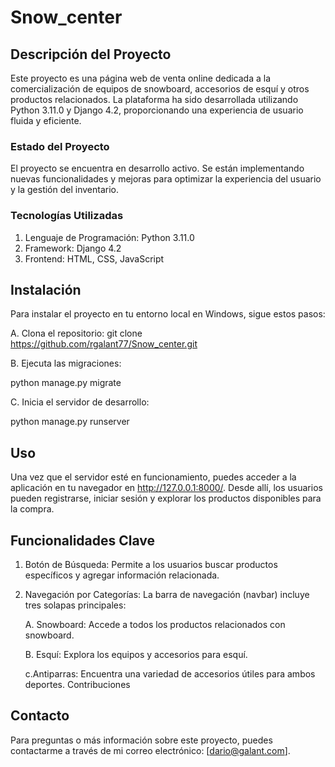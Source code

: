 # Snow_center

## Descripción del Proyecto
Este proyecto es una página web de venta online dedicada a la comercialización de equipos de snowboard, 
accesorios de esquí y otros productos relacionados. La plataforma ha sido desarrollada utilizando Python 3.11.0 y Django 4.2, 
proporcionando una experiencia de usuario fluida y eficiente.

### Estado del Proyecto
El proyecto se encuentra en desarrollo activo. Se están implementando nuevas funcionalidades y mejoras para optimizar la experiencia 
del usuario y la gestión del inventario.

### Tecnologías Utilizadas
1. Lenguaje de Programación: Python 3.11.0
2. Framework: Django 4.2
3. Frontend: HTML, CSS, JavaScript 

## Instalación
Para instalar el proyecto en tu entorno local en Windows, sigue estos pasos:

A. Clona el repositorio:
git clone https://github.com/rgalant77/Snow_center.git

B. Ejecuta las migraciones:

python manage.py migrate

C. Inicia el servidor de desarrollo:

python manage.py runserver

## Uso
Una vez que el servidor esté en funcionamiento, puedes acceder a la aplicación en tu navegador en http://127.0.0.1:8000/. 
Desde allí, los usuarios pueden registrarse, iniciar sesión y explorar los productos disponibles para la compra.

## Funcionalidades Clave
1. Botón de Búsqueda: Permite a los usuarios buscar productos específicos y agregar información relacionada.
2. Navegación por Categorías: La barra de navegación (navbar) incluye tres solapas principales:

   A. Snowboard: Accede a todos los productos relacionados con snowboard.

   B. Esquí: Explora los equipos y accesorios para esquí.

   c.Antiparras: Encuentra una variedad de accesorios útiles para ambos deportes.
Contribuciones

## Contacto
Para preguntas o más información sobre este proyecto, puedes contactarme a través de mi correo electrónico: [dario@galant.com]. 

